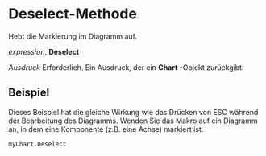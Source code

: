 
# Deselect-Methode

Hebt die Markierung im Diagramm auf.

 _expression_. **Deselect**

 _Ausdruck_ Erforderlich. Ein Ausdruck, der ein **Chart** -Objekt zurückgibt.


## Beispiel

Dieses Beispiel hat die gleiche Wirkung wie das Drücken von ESC während der Bearbeitung des Diagramms. Wenden Sie das Makro auf ein Diagramm an, in dem eine Komponente (z.B. eine Achse) markiert ist.


```
myChart.Deselect
```

